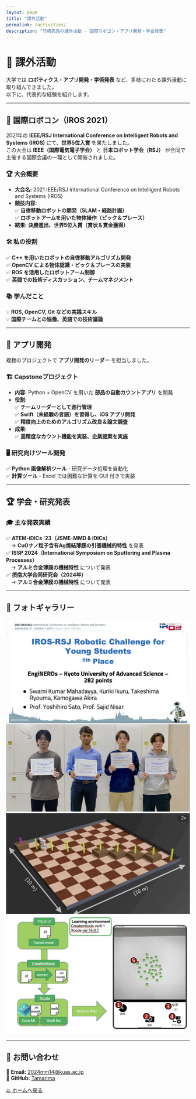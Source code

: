 ```yaml
---
layout: page
title: "課外活動"
permalink: /activities/
description: "竹嶋亮馬の課外活動 - 国際ロボコン・アプリ開発・学会発表"
---
```


# 🎯 課外活動  

大学では **ロボティクス・アプリ開発・学術発表** など、多岐にわたる課外活動に取り組んできました。  
以下に、代表的な経験を紹介します。

---

## **🤖 国際ロボコン（IROS 2021）**
2021年の **IEEE/RSJ International Conference on Intelligent Robots and Systems (IROS)** にて、**世界5位入賞** を果たしました。  
この大会は **IEEE（国際電気電子学会）** と **日本ロボット学会（RSJ）** が合同で主催する国際会議の一環として開催されました。

### **🏆 大会概要**
- **大会名:** 2021 IEEE/RSJ International Conference on Intelligent Robots and Systems (IROS)
- **競技内容:**  
  ✅ **自律移動ロボットの開発（SLAM・経路計画）**  
  ✅ **ロボットアームを用いた物体操作（ピック＆プレース）**  
- **結果:** **決勝進出、世界5位入賞（賞状＆賞金獲得）**

### **🛠 私の役割**
✅ **C++ を用いたロボットの自律移動アルゴリズム開発**  
✅ **OpenCV による物体認識・ピック＆プレースの実装**  
✅ **ROS を活用したロボットアーム制御**  
✅ **英語での技術ディスカッション、チームマネジメント**

### **📚 学んだこと**
💡 **ROS, OpenCV, Git などの実践スキル**  
💡 **国際チームとの協働、英語での技術議論**  

---

## **📱 アプリ開発**
複数のプロジェクトで **アプリ開発のリーダー** を担当しました。

### **🏗 Capstoneプロジェクト**
- **内容:** Python + OpenCV を用いた **部品の自動カウントアプリ** を開発  
- **役割:**  
  ✅ **チームリーダーとして進行管理**  
  ✅ **Swift（未経験の言語）を習得し、iOS アプリ開発**  
  ✅ **精度向上のためのアルゴリズム改良＆論文調査**
- **成果:**  
  ✅ **高精度なカウント機能を実装、企業提案を実施**
 

### **🖥 研究向けツール開発**
✅ **Python 画像解析ツール** - 研究データ処理を自動化  
✅ **計算ツール** - Excel では困難な計算を GUI 付きで実装  

---

## **🏆 学会・研究発表**
### **🎓 主な発表実績**
✅ **ATEM-iDICs '23（JSME-MMD & iDICs）**  
　→ **CuOナノ粒子含有Ag焼結薄膜の引張機械的特性** を発表  
✅ **ISSP 2024（International Symposium on Sputtering and Plasma Processes）**  
　→ **アルミ合金薄膜の機械特性** について発表  
✅ **摂南大学合同研究会（2024年）**  
　→ **アルミ合金薄膜の機械特性** について発表     

---

## **📸 フォトギャラリー**
<div class="gallery">
  <img src="/assets/images/iros_award.jpg" alt="IROS 2021 表彰状">
  <img src="/assets/images/iros_team.jpg" alt="IROS 2021 チーム写真">
  <img src="/assets/images/iros_virtual.jpg" alt="IROS 2021 競技風景">
  <img src="/assets/images/activities1.jpg" alt="アプリ開発">
</div>

---

## **📩 お問い合わせ**
📧 **Email:** [2024mm14@kuas.ac.jp](mailto:2024mm14@kuas.ac.jp)  
📂 **GitHub:** [Tamarima](https://github.com/Tamarima)  

[🔙 ホームへ戻る](/)
